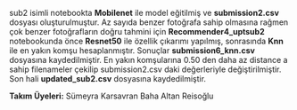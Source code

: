 sub2 isimli notebookta **Mobilenet** ile model eğitilmiş ve **submission2.csv** dosyası oluşturulmuştur. 
Az sayıda benzer fotoğrafa sahip olmasına rağmen çok benzer fotoğrafların doğru tahmini için **Recommender4_uptsub2** notebookunda önce **Resnet50** ile özellik çıkarımı yapılmış,
sonrasında **Knn** ile en yakın komşu hesaplanmıştır. Sonuçlar **submission6_knn.csv** dosyasına kaydedilmiştir. 
En yakın komşularına 0.50 den daha az distance a sahip filenameler çekilip submission2.csv daki değerleriyle değiştirilmiştir.
Son hali **updated_sub2.csv** dosyasına kaydedilmiştir.

**Takım Üyeleri:**
Sümeyra Karsavran
Baha Altan Reisoğlu
